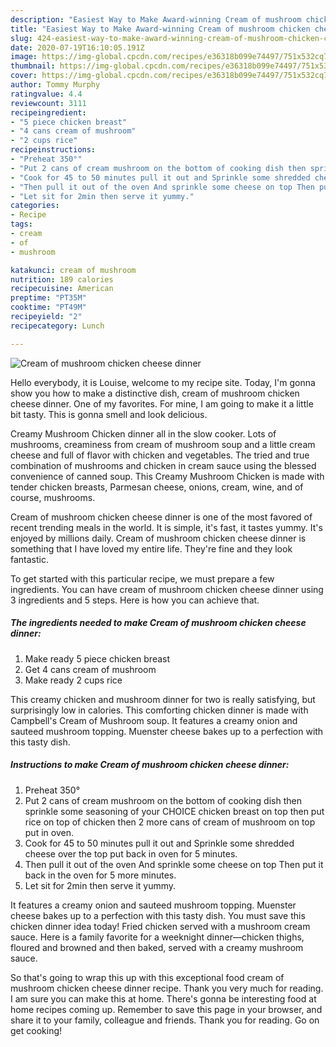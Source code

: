 ```yaml
---
description: "Easiest Way to Make Award-winning Cream of mushroom chicken cheese dinner"
title: "Easiest Way to Make Award-winning Cream of mushroom chicken cheese dinner"
slug: 424-easiest-way-to-make-award-winning-cream-of-mushroom-chicken-cheese-dinner
date: 2020-07-19T16:10:05.191Z
image: https://img-global.cpcdn.com/recipes/e36318b099e74497/751x532cq70/cream-of-mushroom-chicken-cheese-dinner-recipe-main-photo.jpg
thumbnail: https://img-global.cpcdn.com/recipes/e36318b099e74497/751x532cq70/cream-of-mushroom-chicken-cheese-dinner-recipe-main-photo.jpg
cover: https://img-global.cpcdn.com/recipes/e36318b099e74497/751x532cq70/cream-of-mushroom-chicken-cheese-dinner-recipe-main-photo.jpg
author: Tommy Murphy
ratingvalue: 4.4
reviewcount: 3111
recipeingredient:
- "5 piece chicken breast"
- "4 cans cream of mushroom"
- "2 cups rice"
recipeinstructions:
- "Preheat 350°"
- "Put 2 cans of cream mushroom on the bottom of cooking dish then sprinkle some seasoning of your CHOICE chicken breast on top then put rice on top of chicken then 2 more cans of cream of mushroom on top put in oven."
- "Cook for 45 to 50 minutes pull it out and Sprinkle some shredded cheese over the top put back in oven for 5 minutes."
- "Then pull it out of the oven And sprinkle some cheese on top Then put it back in the oven for 5 more minutes."
- "Let sit for 2min then serve it yummy."
categories:
- Recipe
tags:
- cream
- of
- mushroom

katakunci: cream of mushroom 
nutrition: 189 calories
recipecuisine: American
preptime: "PT35M"
cooktime: "PT49M"
recipeyield: "2"
recipecategory: Lunch

---
```



![Cream of mushroom chicken cheese dinner](https://img-global.cpcdn.com/recipes/e36318b099e74497/751x532cq70/cream-of-mushroom-chicken-cheese-dinner-recipe-main-photo.jpg)

Hello everybody, it is Louise, welcome to my recipe site. Today, I'm gonna show you how to make a distinctive dish, cream of mushroom chicken cheese dinner. One of my favorites. For mine, I am going to make it a little bit tasty. This is gonna smell and look delicious.

Creamy Mushroom Chicken dinner all in the slow cooker. Lots of mushrooms, creaminess from cream of mushroom soup and a little cream cheese and full of flavor with chicken and vegetables. The tried and true combination of mushrooms and chicken in cream sauce using the blessed convenience of canned soup. This Creamy Mushroom Chicken is made with tender chicken breasts, Parmesan cheese, onions, cream, wine, and of course, mushrooms.

Cream of mushroom chicken cheese dinner is one of the most favored of recent trending meals in the world. It is simple, it's fast, it tastes yummy. It's enjoyed by millions daily. Cream of mushroom chicken cheese dinner is something that I have loved my entire life. They're fine and they look fantastic.


To get started with this particular recipe, we must prepare a few ingredients. You can have cream of mushroom chicken cheese dinner using 3 ingredients and 5 steps. Here is how you can achieve that.

<!--inarticleads1-->

##### The ingredients needed to make Cream of mushroom chicken cheese dinner:

1. Make ready 5 piece chicken breast
1. Get 4 cans cream of mushroom
1. Make ready 2 cups rice


This creamy chicken and mushroom dinner for two is really satisfying, but surprisingly low in calories. This comforting chicken dinner is made with Campbell&#39;s Cream of Mushroom soup. It features a creamy onion and sauteed mushroom topping. Muenster cheese bakes up to a perfection with this tasty dish. 

<!--inarticleads2-->

##### Instructions to make Cream of mushroom chicken cheese dinner:

1. Preheat 350°
1. Put 2 cans of cream mushroom on the bottom of cooking dish then sprinkle some seasoning of your CHOICE chicken breast on top then put rice on top of chicken then 2 more cans of cream of mushroom on top put in oven.
1. Cook for 45 to 50 minutes pull it out and Sprinkle some shredded cheese over the top put back in oven for 5 minutes.
1. Then pull it out of the oven And sprinkle some cheese on top Then put it back in the oven for 5 more minutes.
1. Let sit for 2min then serve it yummy.


It features a creamy onion and sauteed mushroom topping. Muenster cheese bakes up to a perfection with this tasty dish. You must save this chicken dinner idea today! Fried chicken served with a mushroom cream sauce. Here is a family favorite for a weeknight dinner—chicken thighs, floured and browned and then baked, served with a creamy mushroom sauce. 

So that's going to wrap this up with this exceptional food cream of mushroom chicken cheese dinner recipe. Thank you very much for reading. I am sure you can make this at home. There's gonna be interesting food at home recipes coming up. Remember to save this page in your browser, and share it to your family, colleague and friends. Thank you for reading. Go on get cooking!
